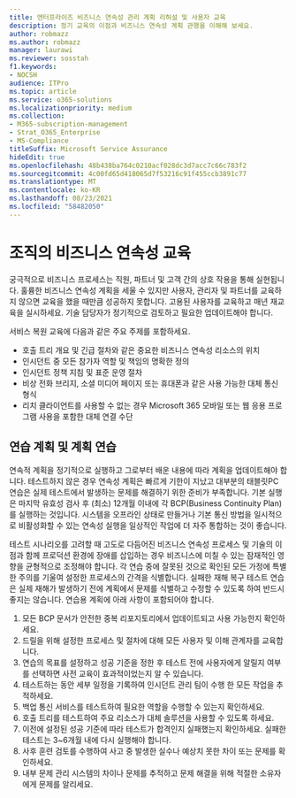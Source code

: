 ```yaml
---
title: 엔터프라이즈 비즈니스 연속성 관리 계획 리허설 및 사용자 교육
description: 정기 교육의 이점과 비즈니스 연속성 계획 관행을 이해해 보세요.
author: robmazz
ms.author: robmazz
manager: laurawi
ms.reviewer: sosstah
f1.keywords:
- NOCSH
audience: ITPro
ms.topic: article
ms.service: o365-solutions
ms.localizationpriority: medium
ms.collection:
- M365-subscription-management
- Strat_O365_Enterprise
- MS-Compliance
titleSuffix: Microsoft Service Assurance
hideEdit: true
ms.openlocfilehash: 48b438ba764c0210acf028dc3d7acc7c66c783f2
ms.sourcegitcommit: 4c00fd65d418065d7f53216c91f455ccb3891c77
ms.translationtype: MT
ms.contentlocale: ko-KR
ms.lasthandoff: 08/23/2021
ms.locfileid: "58482050"
---
```

# <a name="train-for-business-continuity-in-your-organization"></a>조직의 비즈니스 연속성 교육

궁극적으로 비즈니스 프로세스는 직원, 파트너 및 고객 간의 상호 작용을 통해 실현됩니다. 훌륭한 비즈니스 연속성 계획을 세울 수 있지만 사용자, 관리자 및 파트너를 교육하지 않으면 교육을 했을 때만큼 성공하지 못합니다. 고용된 사용자를 교육하고 매년 재교육을 실시하세요. 기술 담당자가 정기적으로 검토하고 필요한 업데이트해야 합니다.

서비스 복원 교육에 다음과 같은 주요 주제를 포함하세요.

- 호출 트리 개요 및 긴급 절차와 같은 중요한 비즈니스 연속성 리소스의 위치
- 인시던트 중 모든 참가자 역할 및 책임의 명확한 정의
- 인시던트 정책 지침 및 표준 운영 절차
- 비상 전화 브리지, 소셜 미디어 페이지 또는 휴대폰과 같은 사용 가능한 대체 통신 형식
- 리치 클라이언트를 사용할 수 없는 경우 Microsoft 365 모바일 또는 웹 응용 프로그램 사용을 포함한 대체 연결 수단

## <a name="plan-the-exercise-and-exercise-the-plan"></a>연습 계획 및 계획 연습

연속적 계획을 정기적으로 실행하고 그로부터 배운 내용에 따라 계획을 업데이트해야 합니다. 테스트하지 않은 경우 연속성 계획은 빠르게 기한이 지났고 대부분의 태블릿PC 연습은 실제 테스트에서 발생하는 문제를 해결하기 위한 준비가 부족합니다. 기본 실행은 마지막 유효성 검사 후 (최소) 12개월 이내에 각 BCP(Business Continuity Plan)를 실행하는 것입니다. 시스템을 오프라인 상태로 만들거나 기본 통신 방법을 일시적으로 비활성화할 수 있는 연속성 실행을 일상적인 작업에 더 자주 통합하는 것이 좋습니다.  

테스트 시나리오를 고려할 때 고도로 다듬어진 비즈니스 연속성 프로세스 및 기술의 이점과 함께 프로덕션 환경에 장애를 삽입하는 경우 비즈니스에 미칠 수 있는 잠재적인 영향을 균형적으로 조정해야 합니다.
각 연습 중에 잘못된 것으로 확인된 모든 가정에 특별한 주의를 기울여 설정한 프로세스의 간격을 식별합니다. 실패한 재해 복구 테스트 연습은 실제 재해가 발생하기 전에 계획에서 문제를 식별하고 수정할 수 있도록 하여 반드시 좋지는 않습니다. 연습용 계획에 아래 사항이 포함되어야 합니다.

1. 모든 BCP 문서가 안전한 중복 리포지토리에서 업데이트되고 사용 가능한지 확인하세요.
2. 드릴을 위해 설정한 프로세스 및 절차에 대해 모든 사용자 및 이해 관계자를 교육합니다.
3. 연습의 목표를 설정하고 성공 기준을 정한 후 테스트 전에 사용자에게 알릴지 여부를 선택하면 사전 교육이 효과적이었는지 알 수 있습니다.
4. 테스트하는 동안 세부 일정을 기록하여 인시던트 관리 팀이 수행 한 모든 작업을 추적하세요.
5. 백업 통신 서비스를 테스트하여 필요한 역할을 수행할 수 있는지 확인하세요.
6. 호출 트리를 테스트하여 주요 리소스가 대체 솔루션을 사용할 수 있도록 하세요.
7. 이전에 설정된 성공 기준에 따라 테스트가 합격인지 실패했는지 확인하세요. 실패한 테스트는 3~6개월 내에 다시 실행해야 합니다.
8. 사후 훈련 검토를 수행하여 사고 중 발생한 실수나 예상치 못한 차이 또는 문제를 확인하세요.
9. 내부 문제 관리 시스템의 차이나 문제를 추적하고 문제 해결을 위해 적절한 소유자에게 문제를 알리세요.

